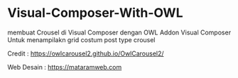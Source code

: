 # Visual-Composer-With-OWL
membuat Crousel di Visual Composer dengan OWL
Addon Visual Composer Untuk menampilakn grid costum post type crousel

Credit :
https://owlcarousel2.github.io/OwlCarousel2/

Web Desain : https://mataramweb.com
